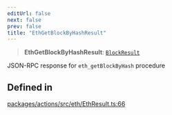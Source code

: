 ```yaml
---
editUrl: false
next: false
prev: false
title: "EthGetBlockByHashResult"
---
```


> **EthGetBlockByHashResult**: [`BlockResult`](/reference/tevm/actions/type-aliases/blockresult/)

JSON-RPC response for `eth_getBlockByHash` procedure

## Defined in

[packages/actions/src/eth/EthResult.ts:66](https://github.com/evmts/tevm-monorepo/blob/main/packages/actions/src/eth/EthResult.ts#L66)
